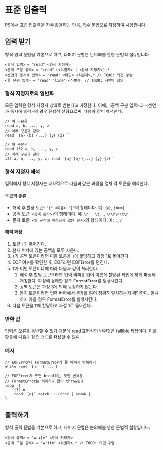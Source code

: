 # 표준 입출력

PS에서 표준 입출력을 자주 활용하는 만큼, 특수 문법으로 지정하여 사용합니다.

## 입력 받기

형식 입력 문법을 기본으로 하고, 나머지 문법은 논의해볼 만한 문법적 설탕입니다.

```
<형식 입력> = "read" <형식 지정자>
<공백 구분 입력> = "read" (<식별자> | <형식 지정자>),*
<선언과 동시에 입력> = "read" <타입> <식별자>,* // TODO: 의견 수렴
<줄 단위 입력> = "read" "line" <식별자> // TODO: 시맨틱 정의
```

### 형식 지정자로의 일반화

모든 입력은 형식 지정자 상태로 받는다고 가정한다.
이에, <공백 구분 입력>과 <선언과 동시에 입력>의 경우 문법적 설탕으로써, 다음과 같이 해석한다.

```
// 이 구문은
read a, b, ..., y, z
// 아래 구문과 같다
read `{a} {b} {...} {y} {z} `
```

```
// 이 구문은
read i32 a, b, ..., y, z
// 아래 구문과 같다
i32 a, b, ..., y, z; read `{a} {b} {...} {y} {z} `
```

### 형식 지정자 해석

입력에서 형식 지정자는 대략적으로 다음과 같은 과정을 걸쳐 각 토큰을 해석한다.

#### 토큰의 종류

- 해석 후 할당 토큰: `"{" <이름> "}"`의 형태이다. 예: `{a}`, `{num}`
- 공백 토큰: `<공백 문자>+`의 형태이다. 예: `\r   \t`, ` `, `\r\r\n\t\n`
- 문자 토큰: `<앞 규칙에 매칭되지 않은 문자>`의 형태이다. 예: `:`, `/`

#### 해석 과정

1. 토큰 `T`가 주어진다.
2. 현재 버퍼에 있는 공백을 모두 지운다.
3. `T`가 공백 토큰이라면 다음 토큰을 `T`에 할당하고 과정 1로 돌아간다.
4. EOF 여부를 확인한 후, EOF라면 EOFError를 던진다.
5. `T`가 어떤 토큰이냐에 따라 다음과 같이 처리한다.
    1. 해석 후 할당 토큰이라면 입력 버퍼를 읽어 이름에 할당된 타입에 맞게 파싱해 저장한다.
        파싱에 실패할 경우 FormatError를 발생시킨다.
    2. 공백 토큰은 과정 3에 의해 등장하지 않는다.
    3. 문자 토큰이라면 입력 버퍼에서 문자를 읽어 정확히 일치하는지 확인한다.
        일치하지 않을 경우 FormatError를 발생시킨다.
6. 다음 토큰을 `T`에 할당하고 과정 1로 돌아간다.

### 반환 값

입력은 오류를 동반할 수 있기 때문에 read 표현식의 반환형은 [fallible](../types/fallible.md) 타입이다.
이를 활용해 다음과 같은 코드를 작성할 수 있다.

### 예시

```
// EOFError나 FormatError가 뜰 때까지 반복하기
while read `{n}` { ... }
```

```
// EOFError가 뜨면 break하는 무한 반복문
// FormatError는 처리하지 않아 throw된다
loop  {
    i32 n
    read `{n}` catch EOFError { break }
}
```

## 출력하기

형식 출력 문법을 기본으로 하고, 나머지 문법은 논의해볼 만한 문법적 설탕입니다.

```
<형식 출력> = "write" <형식 지정자>
<공백 구분 출력> = "write" <식별자>,* // TODO: 의견 수렴
```
